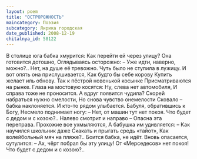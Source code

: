 ```yaml
---
layout: poem
title: "ОСТРОРОЖНОСТЬ"
maincategory: Поэзия
subcategory: Лирика городская
date_published: 2008-12-19
chitalnya_id: 58122
---
```




В столице юга бабка хмурится:
Как перейти ей через улицу?
Она готовится дотошно,
Оглядываясь осторожно:
– Уже идти, наверно, можно?.. 
Нет, на душе её тревожно.
Чуть было не ступила в лужицу.
И вот опять она прислушивается,
Как будто бы себе корову
Купить желает иль обнову.
Так к пёстрой новенькой косынке
Присматриваются на рынке.
Глаза на мостовую косятся:
Ну, слева нет автомобиля,
И справа тоже не проносится.
А вдруг появится чудила?
Скорей набраться нужно смелости,
Но снова чувство онемелости
Сковало – бабка наклоняется.
И кто-то рядом улыбается.
Бабуля, обратившись к Богу,
Несмело поднимает ногу:
– Нет, от машин тут нет покоя.
Что будет с дедом и с козою?..
Налево смотрит и направо –
Опасна эта переправа.
Прохожие все ухмыляются,
А бабушка им удивляется:
– Как научился школьник даже
Скакать и прыгать средь «тайот»,
Как волейбольный мяч на пляже?..
Боится бабка, не идёт.
Вновь опасается, сутулится:
– Ах, чёрт побрал бы эту улицу!
 От «Мерседесов» нет покоя!
Что будет с дедом и с козою?..






